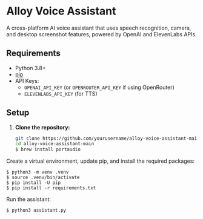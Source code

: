 # Alloy Voice Assistant

A cross-platform AI voice assistant that uses speech recognition, camera, and desktop screenshot features, powered by OpenAI and ElevenLabs APIs.

## Requirements
- Python 3.8+
- [pip](https://pip.pypa.io/en/stable/installation/)
- API Keys:
  - `OPENAI_API_KEY` (or `OPENROUTER_API_KEY` if using OpenRouter)
  - `ELEVENLABS_API_KEY` (for TTS)

## Setup
1. **Clone the repository:**
   ```bash
   git clone https://github.com/yourusername/alloy-voice-assistant-main.git
   cd alloy-voice-assistant-main
   $ brew install portaudio
   ```

Create a virtual environment, update pip, and install the required packages:

```
$ python3 -m venv .venv
$ source .venv/bin/activate
$ pip install -U pip
$ pip install -r requirements.txt
```

Run the assistant:

```
$ python3 assistant.py
```